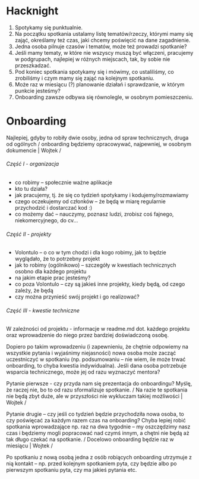 # Hacknight

1. Spotykamy się punktualnie.
1. Na początku spotkania ustalamy listę tematów/rzeczy, którymi mamy się zająć, określamy też czas, jaki chcemy poświęcić na dane zagadnienie.
1. Jedna osoba pilnuje czasów i tematów, może też prowadzi spotkanie?
1. Jeśli mamy tematy, w które nie wszyscy muszą być włączeni, pracujemy w podgrupach, najlepiej w różnych miejscach, tak, by sobie nie przeszkadzać.
1. Pod koniec spotkania spotykamy się i mówimy, co ustaliliśmy, co zrobiliśmy i czym mamy się zająć na kolejnym spotkaniu.
1. Może raz w miesiącu (?) planowanie działań i sprawdzanie, w którym punkcie jesteśmy?
1. Onboarding zawsze odbywa się równolegle, w osobnym pomieszczeniu.

# Onboarding

Najlepiej, gdyby to robiły dwie osoby, jedna od spraw technicznych, druga od ogólnych / onboarding będziemy opracowywać, najpewniej, w osobnym dokumencie | Wojtek /

###### Część I - organizacja
- co robimy – społecznie ważne aplikacje
- kto tu działa?
- jak pracujemy, tj. że się co tydzień spotykamy i kodujemy/rozmawiamy
- czego oczekujemy od członków – że będą w miarę regularnie przychodzić i dostarczać kod :)
- co możemy dać – nauczymy, poznasz ludzi, zrobisz coś fajnego, niekomercyjnego, do cv...

###### Część II - projekty
- Volontulo – o co w tym chodzi i dla kogo robimy, jak to będzie wyglądało, że to potrzebny projekt
- jak to robimy (ogólnikowo) – szczegóły w kwestiach technicznych osobno dla każdego projektu
- na jakim etapie prac jesteśmy?
- co poza Volontulo – czy są jakieś inne projekty, kiedy będą, od czego zależy, że będą
- czy można przynieść swój projekt i go realizować?

###### Część III - kwestie techniczne

W zależności od projektu - informacje w readme.md dot. każdego projektu oraz wprowadzenie do niego przez bardziej doświadczoną osobę.

Dopiero po takim wprowadzeniu (i zapewnieniu, że chętnie odpowiemy na wszystkie pytania i wyjaśnimy niejasności) nowa osoba może zacząć uczestniczyć w spotkaniu (np. podsumowaniu – nie wiem, ile może trwać onboarding, to chyba kwestia indywidualna). Jeśli dana osoba potrzebuje wsparcia technicznego, może jej od razu wyznaczyć mentora?

Pytanie pierwsze - czy przyda nam się prezentacja do onboardingu? Myślę, że raczej nie, bo to od razu sformalizuje spotkanie. / Na razie te spotkania nie będą zbyt duże, ale w przyszłości nie wykluczam takiej możliwości | Wojtek /

Pytanie drugie – czy jeśli co tydzień będzie przychodziła nowa osoba, to czy poświęcać za każdym razem czas na onboarding? Chyba lepiej robić spotkania wprowadzające np. raz na dwa tygodnie – my oszczędzimy nasz czas i będziemy mogli popracować nad czymś innym, a chętni nie będą aż tak długo czekać na spotkanie. / Docelowo onboarding będzie raz w miesiącu | Wojtek /

Po spotkaniu z nową osobą jedna z osób robiących onboarding utrzymuje z nią kontakt – np. przed kolejnym spotkaniem pyta, czy będzie albo po pierwszym spotkaniu pyta, czy ma jakieś pytania etc. 
